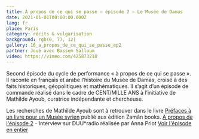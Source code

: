 ```yaml
---
title: À propos de ce qui se passe – épisode 2 – Le Musée de Damas
date: 2021-01-01T00:00:00.000Z
lang: fr
place: Paris
category: récits & vulgarisation
background: rgb(0, 77, 12)
gallery: 16_a_propos_de_ce_qui_se_passe_ep2
partner: Joué avec Bassem Salloum
video: https://vimeo.com/425873218
---
```

Second épisode du cycle de performance « à propos de ce qui se passe ». Il raconte en français et arabe l’histoire du Musée de Damas, croisé à des faits historiques, géopolitiques et mathématiques. Il s’agit d’un épisode de commande réalisé dans le cadre de CENT/MILLE ANS à l’initiative de Mathilde Ayoub, curatrice indépendante et chercheuse. 

 Les recherches de Mathilde Ayoub sont à retrouver dans le livre [Préfaces à un livre pour un Musée syrien](http://zamanbc.com/prefaces-a-un-livre-pour-un-musee-syrien/) publié aux édition Zamân books.
[À propos de l'épisode 2](https://duuuradio.fr/archive/juliette-nier-a-propos-de-ce-qui-se-passe-le-musee-de-damas) - Interview sur DUU*radio réalisée par Anna Priot
[Voir l'épisode en entier](https://www.youtube.com/embed/QRS8AO1MCBQ) 